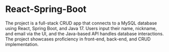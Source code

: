 # React-Spring-Boot
The project is a full-stack CRUD app that connects to a MySQL database using React, Spring Boot, and Java 17. Users input their name, nickname, and email via the UI, and the Java-based API handles database interactions. The project showcases proficiency in front-end, back-end, and CRUD implementation.
